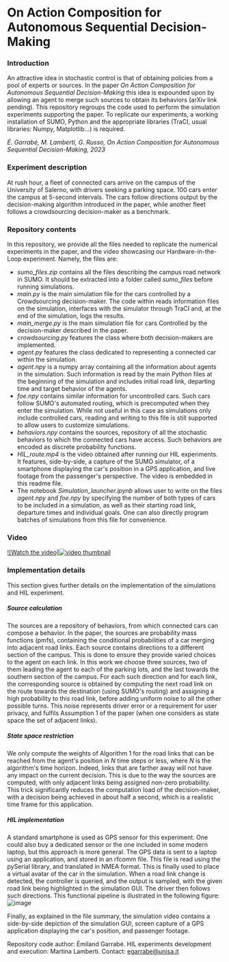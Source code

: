 # On Action Composition for Autonomous Sequential Decision-Making

### Introduction
An attractive idea in stochastic control is that of obtaining policies from a pool of experts or sources. In the paper _On Action Composition for Autonomous Sequential Decision-Making_ this idea is expounded upon by allowing an agent to merge such sources to obtain its behaviors (arXiv link pending). This repository regroups the code used to perform the simulation experiments supporting the paper.
To replicate our experiments, a working installation of SUMO, Python and the appropriate libraries (TraCI, usual libraries: Numpy, Matplotlib...) is required.

_É. Garrabé, M. Lamberti, G. Russo, On Action Composition for Autonomous Sequential Decision-Making, 2023_

### Experiment description
At rush hour, a fleet of connected cars arrive on the campus of the University of Salerno, with drivers seeking a parking space. $100$ cars enter the campus at $5$-second intervals. The cars follow directions output by the decision-making algorithm introduced in the paper, while another fleet follows a crowdsourcing decision-maker as a benchmark.

### Repository contents
In this repository, we provide all the files needed to replicate the numerical experiments in the paper, and the video showcasing our Hardware-in-the-Loop experiment. Namely, the files are:
- _sumo\_files.zip_ contains all the files describing the campus road network in SUMO. It should be extracted into a folder called _sumo\_files_ before running simulations. 
- _main.py_ is the main simulation file for the cars controlled by a Crowdsourcing decision-maker. The code within reads information files on the simulation, interfaces with the simulator through TraCI and, at the end of the simulation, logs the results.
- _main\_merge.py_ is the main simulation file for cars Controlled by the decision-maker described in the paper.
- _crowdsourcing.py_ features the class where both decision-makers are implemented.
- _agent.py_ features the class dedicated to representing a connected car within the simulation.
- _agent.npy_ is a numpy array containing all the information about agents in the simulation. Such information is read by the main Python files at the beginning of the simulation and includes initial road link, departing time and target behavior of the agents.
- _foe.npy_ contains similar information for uncontrolled cars. Such cars follow SUMO's automated routing, which is precomputed when they enter the simulation. While not useful in this case as simulations only include controlled cars, reading and writing to this file is still supported to allow users to customize simulations.
- _behaviors.npy_ contains the sources, repository of all the stochastic behaviors to which the connected cars have access. Such behaviors are encoded as discrete probability functions.
- _HIL\_route.mp4_ is the video obtained after running our HIL experiments. It features, side-by-side, a capture of the SUMO simulator, of a smartphone displaying the car's position in a GPS application, and live footage from the passenger's perspective. The video is embedded in this readme file.
- The notebook _Simulation\_launcher.ipynb_ allows user to write on the files _agent.npy_ and _foe.npy_ by specifying the number of both types of cars to be included in a simulation, as well as their starting road link, departure times and individual goals. One can also directly program batches of simulations from this file for convenience.

### Video
[![Watch the video]![video thumbnail](https://user-images.githubusercontent.com/10179753/225648231-535825b4-60af-4252-88eb-01eaeacde6ec.png)
](https://drive.google.com/file/d/1XPu_6-Fd-ZyGrnSD6JCfJ-7YQYguKcW8/view?usp=sharing)

### Implementation details
This section gives further details on the implementation of the simulations and HIL experiment.

##### Source calculation
The sources are a repository of behaviors, from which connected cars can compose a behavior. In the paper, the sources are probability mass functions (pmfs), containing the conditional probabilities of a car merging into adjacent road links.
Each source contains directions to a different section of the campus. This is done to ensure they provide varied choices to the agent on each link. In this work we choose three sources, two of them leading the agent to each of the parking lots, and the last towards the southern section of the campus. For each such direction and for each link, the corresponding source is obtained by computing the next road link on the route towards the destination (using SUMO's routing) and assigning a high probability to this road link, before adding uniform noise to all the other possible turns. This noise represents driver error or a requirement for user privacy, and fulfils Assumption 1 of the paper (when one considers as state space the set of adjacent links).

##### State space restriction
We only compute the weights of Algorithm 1 for the road links that can be reached from the agent's position in $N$ time steps or less, where $N$ is the algorithm's time horizon. Indeed, links that are farther away will not have any impact on the current decision. This is due to the way the sources are computed, with only adjacent links being assigned non-zero probability. This trick significantly reduces the computation load of the decision-maker, with a decision being achieved in about half a second, which is a realistic time frame for this application.

##### HIL implementation
A standard smartphone is used as GPS sensor for this experiment. One could also buy a dedicated sensor or the one included in some modern laptop, but this approach is more general. The GPS data is sent to a laptop using an application, and stored in an rfcomm file. This file is read using the pySerial library, and translated in NMEA format. This is finally used to place a virtual avatar of the car in the simulation. When a road link change is detected, the controller is queried, and the output is sampled, with the given road link being highlighted in the simulation GUI. The driver then follows such directions. This functional pipeline is illustrated in the following figure:
![image](https://user-images.githubusercontent.com/10179753/225348461-59f6bd60-9d7f-44a4-bcc6-27c7b0fa022a.png)

Finally, as explained in the file summary, the simulation video contains a side-by-side depiction of the simulation GUI, screen capture of a GPS application displaying the car's position, and passenger footage.

Repository code author: Émiland Garrabé. HIL experiments development and execution: Martina Lamberti.
Contact: egarrabe@unisa.it
